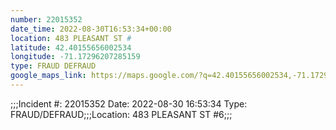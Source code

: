 ```yaml
---
number: 22015352
date_time: 2022-08-30T16:53:34+00:00
location: 483 PLEASANT ST #
latitude: 42.40155656002534
longitude: -71.17296207285159
type: FRAUD DEFRAUD
google_maps_link: https://maps.google.com/?q=42.40155656002534,-71.17296207285159
---
```


;;;Incident #: 22015352   Date: 2022-08-30 16:53:34   Type: FRAUD/DEFRAUD;;;Location: 483 PLEASANT ST #6;;;
